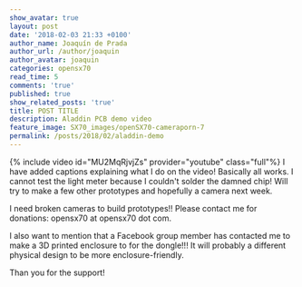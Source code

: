 ```yaml
---
show_avatar: true
layout: post
date: '2018-02-03 21:33 +0100'
author_name: Joaquín de Prada
author_url: /author/joaquin
author_avatar: joaquin
categories: opensx70
read_time: 5
comments: 'true'
published: true
show_related_posts: 'true'
title: POST TITLE
description: Aladdin PCB demo video
feature_image: SX70_images/openSX70-cameraporn-7
permalink: /posts/2018/02/aladdin-demo
---
```

{% include video id="MU2MqRjvjZs" provider="youtube" class="full"%}
I have added captions explaining what I do on the video!
Basically all works. I cannot test the light meter because I couldn't solder the damned chip! 
Will try to make a few other prototypes and hopefully a camera next week.

I need broken cameras to build prototypes!! Please contact me for donations: opensx70 at opensx70 dot com.

I also want to mention that a Facebook group member has contacted me to make a 3D printed enclosure to for the dongle!!! 
It will probably a different physical design to be more enclosure-friendly.

Than you for the support!
